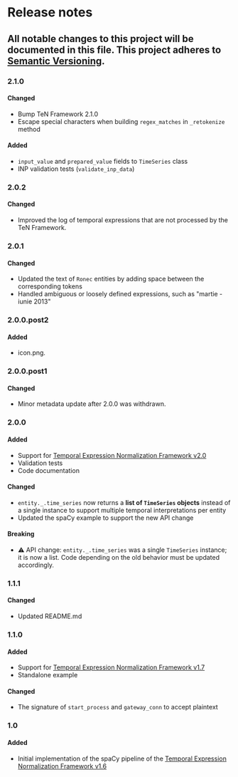 # Release notes
All notable changes to this project will be documented in this file.
This project adheres to [Semantic Versioning](http://semver.org/).
---

### 2.1.0
#### Changed
- Bump TeN Framework 2.1.0
- Escape special characters when building `regex_matches` in `_retokenize` method

#### Added
- `input_value` and `prepared_value` fields to `TimeSeries` class
- INP validation tests (`validate_inp_data`)

### 2.0.2
#### Changed
- Improved the log of temporal expressions that are not processed by the TeN Framework.

### 2.0.1
#### Changed
- Updated the text of `Ronec` entities by adding space between the corresponding tokens
- Handled ambiguous or loosely defined expressions, such as "martie -iunie 2013"

### 2.0.0.post2
#### Added
- icon.png.

### 2.0.0.post1
#### Changed
- Minor metadata update after 2.0.0 was withdrawn.

### 2.0.0
#### Added
- Support for [Temporal Expression Normalization Framework v2.0](https://github.com/iliedorobat/timespan-normalization/tree/release/2.0)
- Validation tests
- Code documentation

#### Changed
- `entity._.time_series` now returns a **list of `TimeSeries` objects** instead of a single instance to support multiple temporal interpretations per entity
- Updated the spaCy example to support the new API change

#### Breaking
- ⚠️ API change: `entity._.time_series` was a single `TimeSeries` instance; it is now a list. Code depending on the old behavior must be updated accordingly.

### 1.1.1
#### Changed
- Updated README.md

### 1.1.0
#### Added
- Support for [Temporal Expression Normalization Framework v1.7](https://github.com/iliedorobat/timespan-normalization/tree/release/1.7)
- Standalone example

#### Changed
- The signature of `start_process` and `gateway_conn` to accept plaintext

### 1.0
#### Added
- Initial implementation of the spaCy pipeline of the [Temporal Expression Normalization Framework v1.6](https://github.com/iliedorobat/timespan-normalization/tree/release/1.6)
